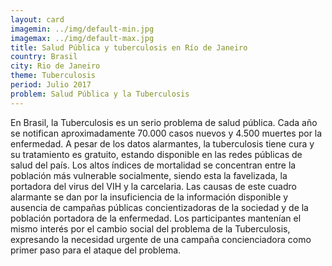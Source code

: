 ```yaml
---
layout: card
imagemin: ../img/default-min.jpg
imagemax: ../img/default-max.jpg
title: Salud Pública y tuberculosis en Río de Janeiro
country: Brasil
city: Rio de Janeiro
theme: Tuberculosis
period: Julio 2017
problem: Salud Pública y la Tuberculosis
---
```


En Brasil, la Tuberculosis es un serio problema de salud pública. Cada año se notifican aproximadamente 70.000 casos nuevos y 4.500 muertes por la enfermedad. A pesar de los datos alarmantes, la tuberculosis tiene cura y su tratamiento es gratuito, estando disponible en las redes públicas de salud del país. Los altos índices de mortalidad se concentran entre la población más vulnerable socialmente, siendo esta la favelizada, la portadora del virus del VIH y la carcelaria. Las causas de este cuadro alarmante se dan por la insuficiencia de la información disponible y ausencia de campañas públicas concientizadoras de la sociedad y de la población portadora de la enfermedad. Los participantes mantenían el mismo interés por el cambio social del problema de la Tuberculosis, expresando la necesidad urgente de una campaña concienciadora como primer paso para el ataque del problema.
